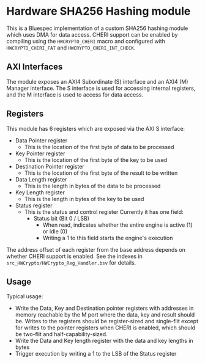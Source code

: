 # Hardware SHA256 Hashing module
This is a Bluespec implementation of a custom SHA256 hashing module which uses
DMA for data access. CHERI support can be enabled by compiling using the
`HWCRYPTO_CHERI` macro and configured with `HWCRYPTO_CHERI_FAT` and
`HWCRYPTO_CHERI_INT_CHECK`.

## AXI Interfaces
The module exposes an AXI4 Subordinate (S) interface and an AXI4 (M) Manager
interface.
The S interface is used for accessing internal registers, and the M interface
is used to access for data access.

## Registers
This module has 6 registers which are exposed via the AXI S interface:
* Data Pointer register
  * This is the location of the first byte of data to be processed
* Key Pointer register
  * This is the location of the first byte of the key to be used
* Destination Pointer register
  * This is the location of the first byte of the result to be written
* Data Length register
  * This is the length in bytes of the data to be processed
* Key Length register
  * This is the length in bytes of the key to be used
* Status register
  * This is the status and control register
    Currently it has one field:
    * Status bit (Bit 0 / LSB)
      * When read, indicates whether the entire engine is active (1) or idle (0)
      * Writing a 1 to this field starts the engine's execution

The address offset of each register from the base address depends on whether
CHERI support is enabled. See the indexes in `src_HWCrypto/HWCrypto_Reg_Handler.bsv` for details.

## Usage
Typical usage:
* Write the Data, Key and Destination pointer registers with addresses in
  memory reachable by the M port where the data, key and result should be.
  Writes to the registers should be register-sized and single-flit except for
  writes to the pointer registers when CHERI is enabled, which should be two-flit
  and half-capability-sized.
* Write the Data and Key length register with the data and key lengths in bytes
* Trigger execution by writing a 1 to the LSB of the Status register
